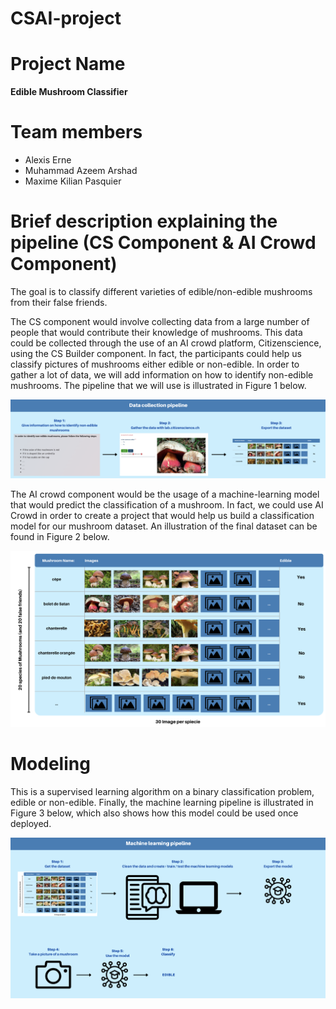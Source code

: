 # CSAI-project

# Project Name
**Edible Mushroom Classifier**

# Team members
- Alexis Erne
- Muhammad Azeem Arshad
- Maxime Kilian Pasquier

# Brief description explaining the pipeline (CS Component & AI Crowd Component)
The goal is to classify different varieties of edible/non-edible mushrooms from their false friends.

The CS component would involve collecting data from a large number of people that would contribute their knowledge of mushrooms. This data could be collected through the use of an AI crowd platform, Citizenscience, using the CS Builder component. In fact, the participants could help us classify pictures of mushrooms either edible or non-edible. In order to gather a lot of data, we will add information on how to identify non-edible mushrooms. The pipeline that we will use is illustrated in Figure 1 below.

![Figure 1: Data collection pipeline](./resources/figures/data_collection_pipeline.png)

The AI crowd component would be the usage of a machine-learning model that would predict the classification of a mushroom. In fact, we could use AI Crowd in order to create a project that would help us build a classification model for our mushroom dataset. An illustration of the final dataset can be found in Figure 2 below.

![Figure 2: Illustration of our final dataset](./resources/figures/schema.png)

# Modeling
This is a supervised learning algorithm on a binary classification problem, edible or non-edible. Finally, the machine learning pipeline is illustrated in Figure 3 below, which also shows how this model could be used once deployed.

![Figure 3: Machine learning pipeline](./resources/figures/machine_learning_pipeline.png)

